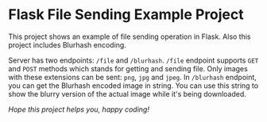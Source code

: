 # Flask File Sending Example Project

This project shows an example of file sending operation in Flask.
Also this project includes Blurhash encoding.

Server has two endpoints: `/file` and `/blurhash`.
`/file` endpoint supports `GET` and `POST` methods
which stands for getting and sending file. Only
images with these extensions can be sent: `png`, `jpg` and `jpeg`.
In `/blurhash` endpoint, you can get the Blurhash
encoded image in string. You can use this string to
show the blurry version of the actual image while it's
being downloaded.

*Hope this project helps you, happy coding!*

